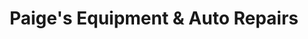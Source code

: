 ---
title: "Paige's Equipment & Auto Repairs"
url: /raymond/paiges-equipment-und-auto-repairs/
shop: Autowerkstatt
---